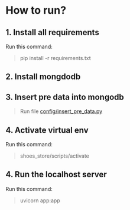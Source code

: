 # How to run?

## 1. Install all requirements
Run this command:
>pip install -r requirements.txt

## 2. Install mongdodb

## 3. Insert pre data into mongodb
> Run file [config/insert_pre_data.py](config/insert_pre_data.py)

## 4. Activate virtual env
Run this command:
> shoes_store/scripts/activate
## 4. Run the localhost server
Run this command:
> uvicorn app:app